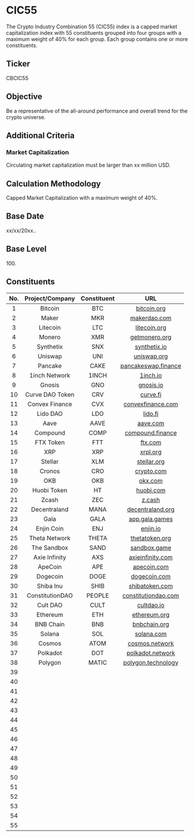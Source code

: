 # CIC55

The Crypto Industry Combination 55 (CIC55) index is a capped market capitalization index with 55 constituents grouped into four groups with a maximum weight of 40% for each group. Each group contains one or more constituents.

## Ticker

CBCIC55

## Objective

Be a representative of the all-around performance and overall trend for the crypto universe.

## Additional Criteria

### Market Capitalization

Circulating market capitalization must be larger than xx million USD.

## Calculation Methodology

Capped Market Capitalization with a maximum weight of 40%.

## Base Date

xx/xx/20xx..

## Base Level

100\.

## Constituents

| No. | Project/Company | Constituent |                              URL                             |
| :-: | :-------------: | :---------: | :----------------------------------------------------------: |
|  1  |     Bitcoin     |     BTC     |            [bitcoin.org](https://bitcoin.org/en/)            |
|  2  |      Maker      |     MKR     |             [makerdao.com](https://makerdao.com/)            |
|  3  |     Litecoin    |     LTC     |             [litecoin.org](https://litecoin.org/)            |
|  4  |      Monero     |     XMR     |          [getmonero.org](https://www.getmonero.org/)         |
|  5  |    Synthetix    |     SNX     |             [synthetix.io](https://synthetix.io/)            |
|  6  |     Uniswap     |     UNI     |              [uniswap.org](https://uniswap.org/)             |
|  7  |     Pancake     |     CAKE    |      [pancakeswap.finance](https://pancakeswap.finance/)     |
|  8  |  1inch Network  |    1INCH    |                 [1inch.io](https://1inch.io/)                |
|  9  |      Gnosis     |     GNO     |                [gnosis.io](https://gnosis.io/)               |
|  10 | Curve DAO Token |     CRV     |                 [curve.fi](https://curve.fi/)                |
|  11 |  Convex Finance |     CVX     |      [convexfinance.com](https://www.convexfinance.com/)     |
|  12 |     Lido DAO    |     LDO     |                  [lido.fi](https://lido.fi/)                 |
|  13 |       Aave      |     AAVE    |                 [aave.com](https://aave.com/)                |
|  14 |     Compound    |     COMP    | [compound.finance](https://compound.finance/governance/comp) |
|  15 |    FTX Token    |     FTT     |                  [ftx.com](https://ftx.com/)                 |
|  16 |       XRP       |     XRP     |                 [xrpl.org](https://xrpl.org/)                |
|  17 |     Stellar     |     XLM     |            [stellar.org](https://www.stellar.org/)           |
|  18 |      Cronos     |     CRO     |               [crypto.com](https://crypto.com/)              |
|  19 |       OKB       |     OKB     |                [okx.com](https://www.okx.com/)               |
|  20 |   Huobi Token   |      HT     |              [huobi.com](https://www.huobi.com/)             |
|  21 |      Zcash      |     ZEC     |                   [z.cash](https://z.cash/)                  |
|  22 |   Decentraland  |     MANA    |         [decentraland.org](https://decentraland.org/)        |
|  23 |       Gala      |     GALA    |           [app.gala.games](https://app.gala.games/)          |
|  24 |    Enjin Coin   |     ENJ     |                 [enjin.io](https://enjin.io/)                |
|  25 |  Theta Network  |    THETA    |         [thetatoken.org](https://www.thetatoken.org/)        |
|  26 |   The Sandbox   |     SAND    |         [sandbox.game](https://www.sandbox.game/en/)         |
|  27 |  Axie Infinity  |     AXS     |         [axieinfinity.com](https://axieinfinity.com/)        |
|  28 |     ApeCoin     |     APE     |              [apecoin.com](https://apecoin.com/)             |
|  29 |     Dogecoin    |     DOGE    |             [dogecoin.com](https://dogecoin.com/)            |
|  30 |    Shiba Inu    |     SHIB    |           [shibatoken.com](https://shibatoken.com/)          |
|  31 | ConstitutionDAO |    PEOPLE   |    [constitutiondao.com](https://www.constitutiondao.com/)   |
|  32 |     Cult DAO    |     CULT    |               [cultdao.io](https://cultdao.io/)              |
|  33 |     Ethereum    |     ETH     |           [ethereum.org](https://ethereum.org/en/)           |
|  34 |    BNB Chain    |     BNB     |            [bnbchain.org](https://bnbchain.org/en)           |
|  35 |      Solana     |     SOL     |              [solana.com](https://solana.com/zh)             |
|  36 |      Cosmos     |     ATOM    |           [cosmos.network](https://cosmos.network/)          |
|  37 |     Polkadot    |     DOT     |         [polkadot.network](https://polkadot.network/)        |
|  38 |     Polygon     |    MATIC    |       [polygon.technology](https://polygon.technology/)      |
|  39 |                 |             |                                                              |
|  40 |                 |             |                                                              |
|  41 |                 |             |                                                              |
|  42 |                 |             |                                                              |
|  43 |                 |             |                                                              |
|  44 |                 |             |                                                              |
|  45 |                 |             |                                                              |
|  46 |                 |             |                                                              |
|  47 |                 |             |                                                              |
|  48 |                 |             |                                                              |
|  49 |                 |             |                                                              |
|  50 |                 |             |                                                              |
|  51 |                 |             |                                                              |
|  52 |                 |             |                                                              |
|  53 |                 |             |                                                              |
|  54 |                 |             |                                                              |
|  55 |                 |             |                                                              |

